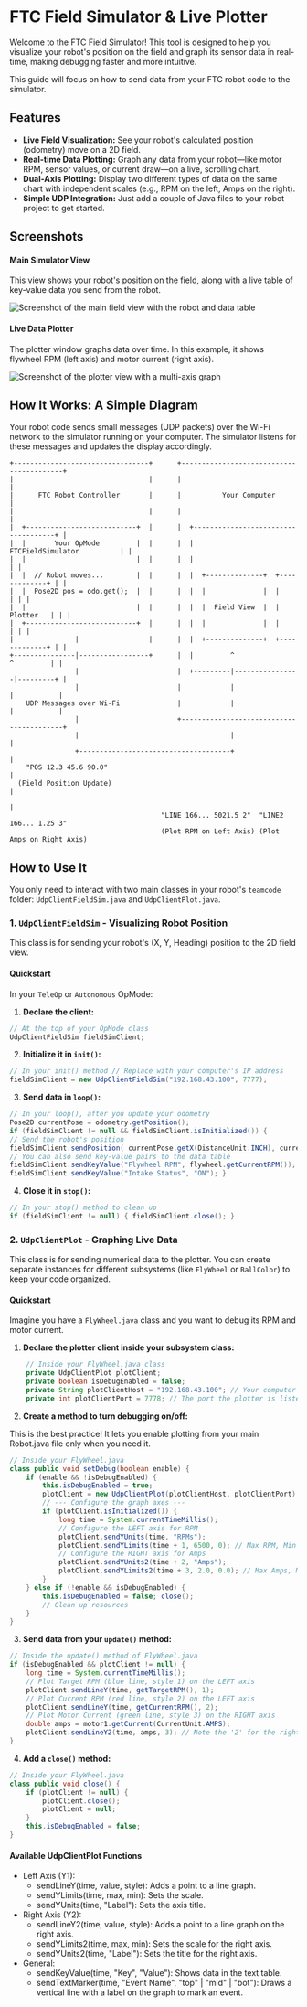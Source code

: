 # FTC Field Simulator & Live Plotter

Welcome to the FTC Field Simulator! This tool is designed to help you visualize your robot's position on the field and graph its sensor data in real-time, making debugging faster and more intuitive.

This guide will focus on how to send data from your FTC robot code to the simulator.

## Features

*   **Live Field Visualization:** See your robot's calculated position (odometry) move on a 2D field.
*   **Real-time Data Plotting:** Graph any data from your robot—like motor RPM, sensor values, or current draw—on a live, scrolling chart.
*   **Dual-Axis Plotting:** Display two different types of data on the same chart with independent scales (e.g., RPM on the left, Amps on the right).
*   **Simple UDP Integration:** Just add a couple of Java files to your robot project to get started.

## Screenshots

#### Main Simulator View

This view shows your robot's position on the field, along with a live table of key-value data you send from the robot.

![Screenshot of the main field view with the robot and data table](field.png)

#### Live Data Plotter

The plotter window graphs data over time. In this example, it shows flywheel RPM (left axis) and motor current (right axis).

![Screenshot of the plotter view with a multi-axis graph](plot.png)

## How It Works: A Simple Diagram

Your robot code sends small messages (UDP packets) over the Wi-Fi network to the simulator running on your computer. The simulator listens for these messages and updates the display accordingly.

```text
+---------------------------------+      +-----------------------------------------+
|                                 |      |                                         |
|      FTC Robot Controller       |      |          Your Computer                  |
|                                 |      |                                         |
|  +---------------------------+  |      |  +------------------------------------+ |
|  |       Your OpMode         |  |      |  |         FTCFieldSimulator          | |
|  |                           |  |      |  |                                    | |
|  |  // Robot moves...        |  |      |  |  +--------------+  +-------------+ | |
|  |  Pose2D pos = odo.get();  |  |      |  |  |              |  |             | | |
|  |                           |  |      |  |  |  Field View  |  |   Plotter   | | |
|  +---------------------------+  |      |  |  |              |  |             | | |
|               |                 |      |  |  +--------------+  +-------------+ | |
+---------------|-----------------+      |  |         ^                ^         | |
                |                        |  +---------|----------------|---------+ |
                |                        |            |                |           |
    UDP Messages over Wi-Fi              |            |                |           |
                |                        +-----------------------------------------+
                |                                     |                |
                +-------------------------------------+                |
    "POS 12.3 45.6 90.0"                                               |
  (Field Position Update)                                              |
                                                                       |
                                     "LINE 166... 5021.5 2"  "LINE2 166... 1.25 3"
                                     (Plot RPM on Left Axis) (Plot Amps on Right Axis)
```
## How to Use It

You only need to interact with two main classes in your robot's `teamcode` folder: `UdpClientFieldSim.java` and `UdpClientPlot.java`.

### 1. `UdpClientFieldSim` - Visualizing Robot Position

This class is for sending your robot's (X, Y, Heading) position to the 2D field view.

#### Quickstart

In your `TeleOp` or `Autonomous` OpMode:
 
1. **Declare the client:**

```java
// At the top of your OpMode class 
UdpClientFieldSim fieldSimClient;
```

2. **Initialize it in `init()`:**

```java
// In your init() method // Replace with your computer's IP address
fieldSimClient = new UdpClientFieldSim("192.168.43.100", 7777);
```

3. **Send data in `loop()`:**

```java
// In your loop(), after you update your odometry
Pose2D currentPose = odometry.getPosition();
if (fieldSimClient != null && fieldSimClient.isInitialized()) { 
// Send the robot's position 
fieldSimClient.sendPosition( currentPose.getX(DistanceUnit.INCH), currentPose.getY(DistanceUnit.INCH), currentPose.getHeading(AngleUnit.DEGREES) ); 
// You can also send key-value pairs to the data table 
fieldSimClient.sendKeyValue("Flywheel RPM", flywheel.getCurrentRPM()); 
fieldSimClient.sendKeyValue("Intake Status", "ON"); }
```

4. **Close it in `stop()`:**

```java
// In your stop() method to clean up 
if (fieldSimClient != null) { fieldSimClient.close(); }
```

### 2. `UdpClientPlot` - Graphing Live Data

This class is for sending numerical data to the plotter. You can create separate instances for different subsystems (like `FlyWheel` or `BallColor`) to keep your code organized.

#### Quickstart

Imagine you have a `FlyWheel.java` class and you want to debug its RPM and motor current.

1. **Declare the plotter client inside your subsystem class:**

```java
    // Inside your FlyWheel.java class
    private UdpClientPlot plotClient;
    private boolean isDebugEnabled = false;
    private String plotClientHost = "192.168.43.100"; // Your computer's IP
    private int plotClientPort = 7778; // The port the plotter is listening on
```
2. **Create a method to turn debugging on/off:**

This is the best practice! It lets you enable plotting from your main Robot.java file only when you need it.

```java
// Inside your FlyWheel.java 
class public void setDebug(boolean enable) {
    if (enable && !isDebugEnabled) { 
        this.isDebugEnabled = true; 
        plotClient = new UdpClientPlot(plotClientHost, plotClientPort); 
        // --- Configure the graph axes --- 
        if (plotClient.isInitialized()) { 
            long time = System.currentTimeMillis(); 
            // Configure the LEFT axis for RPM 
            plotClient.sendYUnits(time, "RPMs"); 
            plotClient.sendYLimits(time + 1, 6500, 0); // Max RPM, Min RPM 
            // Configure the RIGHT axis for Amps 
            plotClient.sendYUnits2(time + 2, "Amps"); 
            plotClient.sendYLimits2(time + 3, 2.0, 0.0); // Max Amps, Min Amps
        }
    } else if (!enable && isDebugEnabled) { 
        this.isDebugEnabled = false; close(); 
        // Clean up resources 
    }
}
```

3. **Send data from your `update()` method:**

```java
// Inside the update() method of FlyWheel.java
if (isDebugEnabled && plotClient != null) { 
    long time = System.currentTimeMillis(); 
    // Plot Target RPM (blue line, style 1) on the LEFT axis 
    plotClient.sendLineY(time, getTargetRPM(), 1); 
    // Plot Current RPM (red line, style 2) on the LEFT axis 
    plotClient.sendLineY(time, getCurrentRPM(), 2); 
    // Plot Motor Current (green line, style 3) on the RIGHT axis 
    double amps = motor1.getCurrent(CurrentUnit.AMPS); 
    plotClient.sendLineY2(time, amps, 3); // Note the '2' for the right axis! 
}
```
4. **Add a `close()` method:**

```java
// Inside your FlyWheel.java
class public void close() {
    if (plotClient != null) { 
        plotClient.close(); 
        plotClient = null; 
    } 
    this.isDebugEnabled = false; 
}
```

#### Available UdpClientPlot Functions
- Left Axis (Y1):
  - sendLineY(time, value, style): Adds a point to a line graph.
  - sendYLimits(time, max, min): Sets the scale.
  - sendYUnits(time, "Label"): Sets the axis title.
- Right Axis (Y2):
  - sendLineY2(time, value, style): Adds a point to a line graph on the right axis.
  - sendYLimits2(time, max, min): Sets the scale for the right axis.
  - sendYUnits2(time, "Label"): Sets the title for the right axis.
- General:
  - sendKeyValue(time, "Key", "Value"): Shows data in the text table.
  - sendTextMarker(time, "Event Name", "top" | "mid" | "bot"): Draws a vertical line with a label on the graph to mark an event.